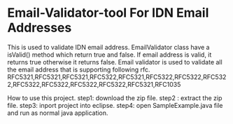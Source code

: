 # Email-Validator-tool For IDN Email Addresses 
This is used to validate IDN email address. EmailValidator class have a isValid() method which return true and false. If email address is valid, it returns true otherwise it returns false. Email validator is used to validate all the email address that is supporting following rfc.
  RFC5321,RFC5321,RFC5321,RFC5322,RFC5321,RFC5322,RFC5322,RFC5322,RFC5322,RFC5322,RFC5322,RFC5322,RFC5321,RFC1035

How to use this project. 
step1: download the zip file. 
step2 : extract the zip file.
step3: inport project into eclipse.
step4: open SampleExample.java file and run as normal java application.



